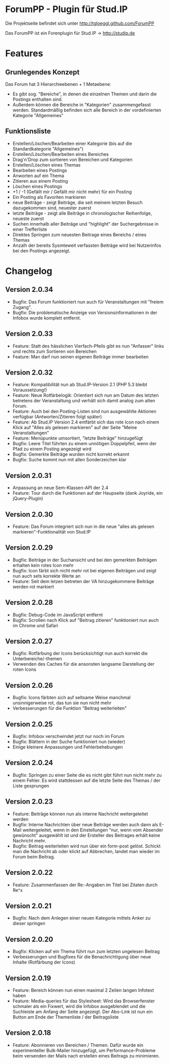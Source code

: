 # ForumPP - Plugin für Stud.IP

Die Projektseite befindet sich unter http://tgloeggl.github.com/ForumPP

Das ForumPP ist ein Forenplugin für Stud.IP -> http://studip.de

# Features

## Grunlegendes Konzept

Das Forum hat 3 Hierarchieebenen + 1 Metaebene:

* Es gibt sog. "Bereiche", in denen die einzelnen Themen und darin die Postings enthalten sind.
* Außerdem können die Bereiche in "Kategorien" zusammengefasst werden. 
  Standardmäßig befinden sich alle Bereich in der vordefinierten Kategorie "Allgemeines"

## Funktionsliste
* Erstellen/Löschen/Bearbeiten einer Kategorie (bis auf die Standardkategorie "Allgemeines")
* Erstellen/Löschen/Bearbeiten eines Bereiches
* Drag'n'Drop zum sortieren von Bereichen und Kategorien
* Erstellen/Löschen eines Themas
* Bearbeiten eines Postings
* Anworten auf ein Thema
* Zitieren aus einem Posting
* Löschen eines Postings
* +1 / -1 (Gefällt mir / Gefällt mir nicht mehr) für ein Posting
* Ein Posting als Favoriten markieren
* neue Beiträge - zeigt Beiträge, die seit meinem letzten Besuch dazugekommen sind, neuester zuerst
* letzte Beiträge - zeigt alle Beiträge in chronologischer Reihenfolge, neueste zuerst
* Suchen innerhalb aller Beiträge und "highlight" der Suchergebnisse in einer Trefferliste
* Direktes Springen zum neuesten Beitrage eines Bereichs / eines Themas
* Anzalh der bereits Sysmteweit verfassten Beiträge wird bei Nutzerinfos bei den Postings angezeigt.

# Changelog
## Version 2.0.34
* Bugfix: Das Forum funktioniert nun auch für Veranstaltungen mit "freiem Zugang".
* Bugfix: Die problematische Anzeige von Versionsinformationen in der Infobox wurde komplett entfernt.

## Version 2.0.33
* Feature: Statt des hässlichen Vierfach-Pfeils gibt es nun "Anfasser" links und rechts zum Sortieren von Bereichen
* Feature: Man darf nun seinen eigenen Beiträge immer bearbeiten

## Version 2.0.32
* Feature: Kompatibilität nun ab Stud.IP-Version 2.1 (PHP 5.3 bleibt Voraussetzung!)
* Feature: Neue Rotfärbelogik: Orientiert sich nun am Datum des letzten betretens der Veranstaltung und verhält sich damit analog zum alten Forum.
* Feature: Auch bei den Posting-Listen sind nun ausgewählte Aktionen verfügbar (Antworten/Zitieren folgt später)
* Feature: Ab Stud.IP Version 2.4 entfärbt sich das rote Icon nach einem Klick auf "Alles als gelesen markieren" auf der Seite "Meine Veranstaltungen"
* Feature: Menüpunkte umsortiert, "letzte Beiträge" hinzugefügt
* Bugfix: Leere Titel führten zu einem unnötigen Doppelpfeil, wenn der Pfad zu einem Posting angezeigt wird
* Bugfix: Gemerkte Beiträge wurden nicht korrekt erkannt
* Bugfix: Suche kommt nun mit allen Sonderzeichen klar

## Version 2.0.31
* Anpassung an neue Sem-Klassen-API der 2.4
* Feature: Tour durch die Funktionen auf der Haupseite (dank Joyride, ein jQuery-Plugin)

## Version 2.0.30
* Feature: Das Forum integriert sich nun in die neue "alles als gelesen markieren"-Funktionalität von Stud.IP

## Version 2.0.29
* Bugfix: Beiträge in der Suchansicht und bei den gemerkten Beiträgen erhalten kein rotes Icon mehr
* Bugfix: Icon färbt sich nicht mehr rot bei eigenen Beiträgen und zeigt nun auch sets korrekte Werte an
* Feature: Seit dem letzen betreten der VA hinzugekommene Beiträge werden rot markiert

## Version 2.0.28
* Bugfix: Debug-Code im JavaScript entfernt
* Bugfix: Scrollen nach Klick auf "Beitrag zitieren" funktioniert nun auch im Chrome und Safari

## Version 2.0.27
* Bugfix: Rotfärbung der Icons berücksichtigt nun auch korrekt die Unterbereiche/-themen
* Verwenden des Caches für die ansonsten langsame Darstellung der roten Icons

## Version 2.0.26
* Bugfix: Icons färbten sich auf seltsame Weise manchmal unsinnigerweise rot, das tun sie nun nicht mehr
* Verbesserungen für die Funktion "Beitrag weiterleiten"

## Version 2.0.25
* Bugfix: Infobox verschwindet jetzt nur noch im Forum
* Bugfix: Blättern in der Suche funktioniert nun (wieder)
* Einige kleinere Anpassungen und Fehlerbehebungen

## Version 2.0.24
* Bugfix: Springen zu einer Seite  die es nicht gibt führt nun nicht mehr zu einem Fehler. Es
  wird stattdessen auf die letzte Seite des Themas / der Liste gesprungen

## Version 2.0.23

* Feature: Beiträge können nun als interne Nachricht weitergeleitet werden
* Bugfix: Interne Nachrichten über neue Beiträge werden auch dann als E-Mail weitergeleitet,
  wenn in den Einstellungen "nur, wenn vom Absender gewünscht" ausgewählt ist und der Ersteller
  des Beitrages erhält keine Nachricht mehr.
* Bugfix: Beitrag weiterleiten wird nun über ein form-post gelöst. Schickt man die Nachricht ab oder klickt
  auf Abbrechen, landet man wieder im Forum beim Beitrag.

## Version 2.0.22

* Feature: Zusammenfassen der Re:-Angaben im Titel bei Zitaten durch Re^x

## Version 2.0.21

* Bugfix: Nach dem Anlegen einer neuen Kategorie mittels Anker zu dieser springen


## Version 2.0.20

* Bugfix: Klicken auf ein Thema führt nun zum letzten ungelesen Beitrag
* Verbesserungen und Bugfixes für die Benachrichtigung über neue Inhalte (Rotfärbung der Icons)

## Version 2.0.19

* Feature: Bereich können nun einen maximal 2 Zeilen langen Infotext haben
* Feature: Media-queries für das Stylesheet: Wird das Browserfenster schmaler als ein Fixwert,
  wird die Infobox ausgeblendet und die Suchleiste am Anfang der Seite angezeigt.
  Der Abo-Link ist nun ein Button am Ende der Themenliste / der Beitragsliste

## Version 2.0.18

* Feature: Abonnieren von Bereichen / Themen. Dafür wurde ein experimenteller Bulk-Mailer hinzugefügt,
  um Performance-Probleme beim versenden der Mails nach erstellen eines Beitrags zu minimieren.
